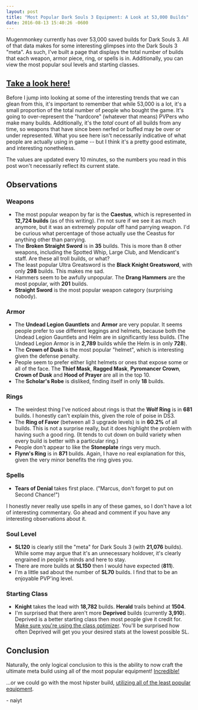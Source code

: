```yaml
---
layout: post
title: "Most Popular Dark Souls 3 Equipment: A Look at 53,000 Builds"
date: 2016-08-13 15:40:26 -0600
---
```


Mugenmonkey currently has over 53,000 saved builds for Dark Souls 3. All of that data makes for some interesting glimpses into the Dark Souls 3 "meta". As such, I've built a page that displays the total number of builds that each weapon, armor piece, ring, or spells is in. Additionally, you can view the most popular soul levels and starting classes.

## [Take a look here!](https://mugenmonkey.com/darksouls3/stats)

Before I jump into looking at some of the interesting trends that we can glean from this, it's important to remember that while 53,000 is a lot, it's a small proportion of the total number of people who bought the game. It's going to over-represent the "hardcore" (whatever that means) PVPers who make many builds. Additionally, it's the _total_ count of all builds from any time, so weapons that have since been nerfed or buffed may be over or under represented. What you see here isn't necessarily indicative of what people are actually using in game -- but I think it's a pretty good estimate, and interesting nonetheless.

The values are updated every 10 minutes, so the numbers you read in this post won't necessarily reflect its current state.

## Observations

### Weapons

- The most popular weapon by far is the **Caestus**, which is represented in **12,724 builds** (as of this writing). I'm not sure if we see it as much anymore, but it was an extremely popular off hand parrying weapon. I'd be curious what percentage of those actually use the Ceastus for anything other than parrying.
- The **Broken Straight Sword** is in **35** builds. This is more than 8 other weapons, including the Spotted Whip, Large Club, and Mendicant's staff. Are these all troll builds, or what?
- The least popular Ultra Greatsword is the **Black Knight Greatsword**, with only **298** builds. This makes me sad.
- Hammers seem to be awfully unpopular. The **Drang Hammers** are the most popular, with **201** builds.
- **Straight Sword** is the most popular weapon category (surprising nobody).

### Armor

- The **Undead Legion Gauntlets** and **Armor** are very popular. It seems people prefer to use different leggings and helmets, because both the Undead Legion Gauntlets and Helm are in significantly less builds. (The Undead Legion Armor is in **2,789** builds while the Helm is in only **728**).
- The **Crown of Dusk** is the most popular "helmet", which is interesting given the defense penalty.
- People seem to prefer either light helmets or ones that expose some or all of the face. The **Thief Mask**, **Ragged Mask**, **Pyromancer Crown**, **Crown of Dusk** and **Hood of Prayer** are all in the top 10.
- The **Scholar's Robe** is disliked, finding itself in only **18** builds.

### Rings

- The weirdest thing I've noticed about rings is that the **Wolf Ring** is in **681** builds. I honestly can't explain this, given the role of poise in DS3.
- The **Ring of Favor** (between all 3 upgrade levels) is in **60.2%** of all builds. This is not a surprise really, but it does highlight the problem with having such a good ring. (It tends to cut down on build variety when every build is better with a particular ring.)
- People don't appear to like the **Stoneplate** rings very much.
- **Flynn's Ring** is in **871** builds. Again, I have no real explanation for this, given the very minor benefits the ring gives you.

### Spells

- **Tears of Denial** takes first place. ("Marcus, don't forget to put on Second Chance!")

I honestly never really use spells in any of these games, so I don't have a lot of interesting commentary. Go ahead and comment if you have any interesting observations about it.

### Soul Level

- **SL120** is clearly still the "meta" for Dark Souls 3 (with **21,076** builds). While some may argue that it's an unnecessary holdover, it's clearly engrained in people's minds and here to stay.
- There are more builds at **SL150** then I would have expected (**811**).
- I'm a little sad about the number of **SL70** builds. I find that to be an enjoyable PVP'ing level.

### Starting Class

- **Knight** takes the lead with **18,782** builds. **Herald** trails behind at **1504**.
- I'm surprised that there aren't more **Deprived** builds (currently **3,910**). Deprived is a better starting class then most people give it credit for. [Make sure you're using the class optimizer](/2016/07/23/optimal-class-finder-updates.html). You'll be surprised how often Deprived will get you your desired stats at the lowest possible SL.

## Conclusion

Naturally, the only logical conclusion to this is the ability to now craft the ultimate meta build using all of the most popular equipment! [Incredible!](https://mugenmonkey.com/darksouls3/66144)

...or we could go with the most hipster build, [utilizing all of the least popular equipment](https://mugenmonkey.com/darksouls3/66145).

\- naiyt
